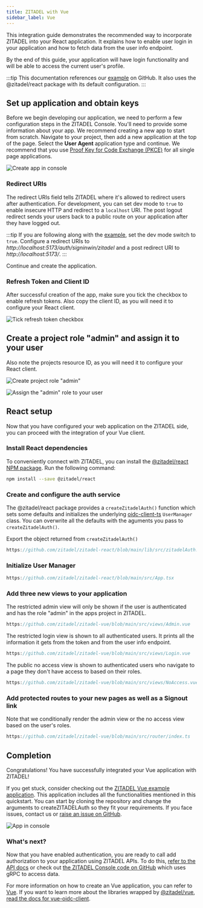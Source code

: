 ```yaml
---
title: ZITADEL with Vue
sidebar_label: Vue
---
```


This integration guide demonstrates the recommended way to incorporate ZITADEL into your React application.
It explains how to enable user login in your application and how to fetch data from the user info endpoint.

By the end of this guide, your application will have login functionality and will be able to access the current user's profile.

:::tip
This documentation references our [example](https://github.com/zitadel/zitadel-react) on GitHub.
It also uses the @zitadel/react package with its default configuration.
:::

## Set up application and obtain keys

Before we begin developing our application, we need to perform a few configuration steps in the ZITADEL Console.
You'll need to provide some information about your app.
We recommend creating a new app to start from scratch.
Navigate to your project, then add a new application at the top of the page.
Select the **User Agent** application type and continue.
We recommend that you use [Proof Key for Code Exchange (PKCE)](/apis/openidoauth/grant-types#proof-key-for-code-exchange) for all single page applications.

![Create app in console](/img/react/app-create.png)

### Redirect URIs

The redirect URIs field tells ZITADEL where it's allowed to redirect users after authentication. For development, you can set dev mode to `true` to enable insecure HTTP and redirect to a `localhost` URI.
The post logout redirect sends your users back to a public route on your application after they have logged out.

:::tip
If you are following along with the [example](https://github.com/zitadel/zitadel-react), set the dev mode switch to `true`.
Configure a redirect URIs to _http:/<span></span>/localhost:5173/auth/signinwin/zitadel_ and a post redirect URI to _http:/<span></span>/localhost:5173/_.
:::

Continue and create the application.

### Refresh Token and Client ID

After successful creation of the app, make sure you tick the checkbox to enable refresh tokens.
Also copy the client ID, as you will need it to configure your React client.

![Tick refresh token checkbox](/img/react/tick-refresh-token.png)

## Create a project role "admin" and assign it to your user

Also note the projects resource ID, as you will need it to configure your React client.

![Create project role "admin"](/img/react/project-role.png)

![Assign the "admin" role to your user](/img/react/project-authz.png)

## React setup

Now that you have configured your web application on the ZITADEL side, you can proceed with the integration of your Vue client.

### Install React dependencies

To conveniently connect with ZITADEL, you can install the [@zitadel/react NPM package](https://www.npmjs.com/package/@zitadel/react). Run the following command:

```bash
npm install --save @zitadel/react
```

### Create and configure the auth service

The @zitadel/react package provides a `createZitadelAuth()` function which sets some defaults and initializes the underlying [oidc-client-ts](https://github.com/authts/oidc-client-ts) `UserManager` class.
You can overwrite all the defaults with the aguments you pass to `createZitadelAuth()`.

Export the object returned from `createZitadelAuth()`

```ts reference
https://github.com/zitadel/zitadel-react/blob/main/lib/src/zitadelAuth.ts
```

### Initialize User Manager

```ts reference
https://github.com/zitadel/zitadel-react/blob/main/src/App.tsx
```

### Add three new views to your application

The restricted admin view will only be shown if the user is authenticated and has the role "admin" in the apps project in ZITADEL.

```ts reference
https://github.com/zitadel/zitadel-vue/blob/main/src/views/Admin.vue
```

The restricted login view is shown to all authenticated users.
It prints all the information it gets from the token and from the user info endpoint.

```ts reference
https://github.com/zitadel/zitadel-vue/blob/main/src/views/Login.vue
```

The public no access view is shown to authenticated users who navigate to a page they don't have access to based on their roles.

```ts reference
https://github.com/zitadel/zitadel-vue/blob/main/src/views/NoAccess.vue
```

### Add protected routes to your new pages as well as a Signout link

Note that we conditionally render the admin view or the no access view based on the user's roles.

```ts reference
https://github.com/zitadel/zitadel-vue/blob/main/src/router/index.ts
```

## Completion

Congratulations! You have successfully integrated your Vue application with ZITADEL!

If you get stuck, consider checking out the [ZITADEL Vue example application](https://github.com/zitadel/zitadel-vue).
This application includes all the functionalities mentioned in this quickstart.
You can start by cloning the repository and change the arguments to createZITADELAuth so they fit your requirements.
If you face issues, contact us or [raise an issue on GitHub](https://github.com/zitadel/zitadel-vue/issues).

![App in console](/img/vue/app-screen.png)

### What's next?

Now that you have enabled authentication, you are ready to call add authorization to your application using ZITADEL APIs.
To do this, [refer to the API docs](/apis/introduction) or check out [the ZITADEL Console code on GitHub](https://github.com/zitadel/zitadel) which uses gRPC to access data.

For more information on how to create an Vue application, you can refer to [Vue](https://vuejs.org/guide/quick-start.html).
If you want to learn more about the libraries wrapped by [@zitadel/vue](https://www.npmjs.com/package/@zitadel/vue), [read the docs for vue-oidc-client](https://github.com/soukoku/vue-oidc-client/wiki/V1-Docs).
